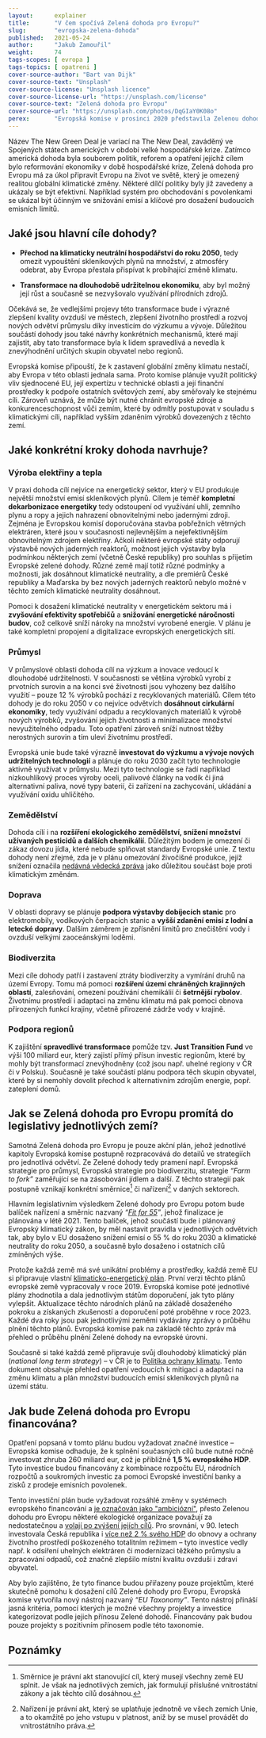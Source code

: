 ```yaml
---
layout:      explainer
title:       "V čem spočívá Zelená dohoda pro Evropu?"
slug:        "evropska-zelena-dohoda"
published:   2021-05-24
author:      "Jakub Zamouřil"
weight:      74
tags-scopes: [ evropa ]
tags-topics: [ opatreni ]
cover-source-author: "Bart van Dijk"
cover-source-text: "Unsplash"
cover-source-license: "Unsplash licence"
cover-source-license-url: "https://unsplash.com/license"
cover-source-text: "Zelená dohoda pro Evropu"
cover-source-url: "https://unsplash.com/photos/DqGIaY0K08o"
perex:       "Evropská komise v prosinci 2020 představila Zelenou dohodu pro Evropu, která nastiňuje klimatické ambice EU na příštích 30 let. Co tato dohoda obsahuje?"
---
```


Název The New Green Deal je variací na The New Deal, zaváděný ve Spojených státech amerických v období velké hospodářské krize. Zatímco americká dohoda byla souborem politik, reforem a opatření jejíchž cílem bylo reformování ekonomiky v době hospodářské krize, Zelená dohoda pro Evropu má za úkol připravit Evropu na život ve světě, který je omezený realitou globální klimatické změny. Některé dílčí politiky byly již zavedeny a ukázaly se být efektivní. Například systém pro obchodování s povolenkami se ukázal být účinným ve snižování emisí a klíčové pro dosažení budoucích emisních limitů.

## Jaké jsou hlavní cíle dohody?

* **Přechod na klimaticky neutrální hospodářství do roku 2050**, tedy omezit vypouštění skleníkových plynů na množství, z atmosféry odebrat, aby Evropa přestala přispívat k probíhající změně klimatu.

* **Transformace na dlouhodobě udržitelnou ekonomiku**, aby byl možný její růst a současně se nezvyšovalo využívání přírodních zdrojů.

Očekává se, že vedlejšími projevy této transformace bude i výrazné zlepšení kvality ovzduší ve městech, zlepšení životního prostředí a rozvoj nových odvětví průmyslu díky investicím do výzkumu a vývoje. Důležitou součástí dohody jsou také návrhy konkrétních mechanismů, které mají zajistit, aby tato transformace byla k lidem spravedlivá a nevedla k znevýhodnění určitých skupin obyvatel nebo regionů.

Evropská komise připouští, že k zastavení globální změny klimatu nestačí, aby Evropa v této oblasti jednala sama. Proto komise plánuje využít politický vliv sjednocené EU, její expertízu v technické oblasti a její finanční prostředky k podpoře ostatních světových zemí, aby směřovaly ke stejnému cíli. Zároveň uznává, že může být nutné chránit evropské zdroje a konkurenceschopnost vůči zemím, které by odmítly postupovat v souladu s klimatickými cíli, například vyšším zdaněním výrobků dovezených z těchto zemí.


## Jaké konkrétní kroky dohoda navrhuje?

### Výroba elektřiny a tepla

V praxi dohoda cílí nejvíce na energetický sektor, který v EU produkuje největší množství emisí skleníkových plynů. Cílem je téměř **kompletní dekarbonizace energetiky** tedy odstoupení od využívání uhlí, zemního plynu a ropy a jejich nahrazení obnovitelnými nebo jadernými zdroji. Zejména je Evropskou komisí doporučována stavba pobřežních větrných elektráren, které jsou v současnosti nejlevnějším a nejefektivnějším obnovitelným zdrojem elektřiny. Ačkoli některé evropské státy odporují výstavbě nových jaderných reaktorů, možnost jejich výstavby byla podmínkou některých zemí (včetně České republiky) pro souhlas s přijetím Evropské zelené dohody. Různé země mají totiž různé podmínky a možnosti, jak dosáhnout klimatické neutrality, a dle premiérů České republiky a Maďarska by bez nových jaderných reaktorů nebylo možné v těchto zemích klimatické neutrality dosáhnout.

Pomoci k dosažení klimatické neutrality v energetickém sektoru má i **zvyšování efektivity spotřebičů** a **snižování energetické náročnosti budov**, což celkově sníží nároky na množství vyrobené energie. V plánu je také kompletní propojení a digitalizace evropských energetických sítí.

### Průmysl

V průmyslové oblasti dohoda cílí na výzkum a inovace vedoucí k dlouhodobé udržitelnosti. V současnosti se většina výrobků vyrobí z prvotních surovin a na konci své životnosti jsou vyhozeny bez dalšího využití – pouze 12 % výrobků pochází z recyklovaných materiálů. Cílem této dohody je do roku 2050 v co nejvíce odvětvích **dosáhnout cirkulární ekonomiky**, tedy využívání odpadu a recyklovaných materiálů k výrobě nových výrobků, zvyšování jejich životnosti a minimalizace množství nevyužitelného odpadu. Toto opatření zároveň sníží nutnost těžby nerostných surovin a tím uleví životnímu prostředí.

Evropská unie bude také výrazně **investovat do výzkumu a vývoje nových udržitelných technologií** a plánuje do roku 2030 začít tyto technologie aktivně využívat v průmyslu. Mezi tyto technologie se řadí například nízkouhlíkový proces výroby oceli, palivové články na vodík či jiná alternativní paliva, nové typy baterií, či zařízení na zachycování, ukládání a využívání oxidu uhličitého.

### Zemědělství

Dohoda cílí i na **rozšíření ekologického zemědělství, snížení množství užívaných pesticidů a dalších chemikálií**. Důležitým bodem je omezení či zákaz dovozu jídla, které nebude splňovat standardy Evropské unie. Z textu dohody není zřejmé, zda je v plánu omezování živočišné produkce, jejíž snížení označila [nedávná vědecká zpráva](https://www.czechsight.cz/pres-11-000-vedcu-podporilo-vyhlaseni-klimaticke-nouze/) jako důležitou součást boje proti klimatickým změnám.

### Doprava

V oblasti dopravy se plánuje **podpora výstavby dobíjecích stanic** pro elektromobily, vodíkových čerpacích stanic a **vyšší zdanění emisí z lodní a letecké dopravy**. Dalším záměrem je zpřísnění limitů pro znečištění vody i ovzduší velkými zaoceánskými loděmi.

### Biodiverzita

Mezi cíle dohody patří i zastavení ztráty biodiverzity a vymírání druhů na území Evropy. Tomu má pomoci **rozšíření území chráněných krajinných oblastí**, zalesňování, omezení používání chemikálií či **šetrnější rybolov**. Životnímu prostředí i adaptaci na změnu klimatu má pak pomoci obnova přirozených funkcí krajiny, včetně přirozené zádrže vody v krajině.

### Podpora regionů

K zajištění **spravedlivé transformace** pomůže tzv. **Just Transition Fund** ve výši 100 miliard eur, který zajistí přímý přísun investic regionům, které by mohly být transformací znevýhodněny (což jsou např. uhelné regiony v ČR či v Polsku). Současně je také součástí plánu podpora těch skupin obyvatel, které by si nemohly dovolit přechod k alternativním zdrojům energie, popř. zateplení domů.


## Jak se Zelená dohoda pro Evropu promítá do legislativy jednotlivých zemí?

Samotná Zelená dohoda pro Evropu je pouze akční plán, jehož jednotlivé kapitoly Evropská komise postupně rozpracovává do detailů ve strategiích pro jednotlivá odvětví. Ze Zelené dohody tedy pramení např. Evropská strategie pro průmysl,  Evropská strategie pro biodiverzitu, strategie *“Farm to fork”* zaměřující se na zásobování jídlem a další. Z těchto strategií pak postupně vznikají konkrétní směrnice[^1] či nařízení[^2] v daných sektorech.

Hlavním legislativním výsledkem Zelené dohody pro Evropu potom bude balíček nařízení a směrnic nazvaný *“[Fit for 55](https://www.europarl.europa.eu/legislative-train/theme-a-european-green-deal/package-fit-for-55)”*, jehož finalizace je plánována v létě 2021. Tento balíček, jehož součástí bude i plánovaný Evropský klimatický zákon, by měl nastavit pravidla v jednotlivých odvětvích tak, aby bylo v EU dosaženo snížení emisí o 55 % do roku 2030 a klimatické neutrality do roku 2050, a současně bylo dosaženo i ostatních cílů zmíněných výše.

Protože každá země má své unikátní problémy a prostředky, každá země EU si připravuje vlastní [klimaticko-energetický plán](https://ec.europa.eu/energy/sites/ener/files/documents/cs_final_necp_main_cs.pdf). První verzi těchto plánů evropské země vypracovaly v roce 2019. Evropská komise poté jednotlivé plány zhodnotila a dala jednotlivým státům doporučení, jak tyto plány vylepšit. Aktualizace těchto národních plánů na základě dosaženého pokroku a získaných zkušeností a doporučení poté proběhne v roce 2023. Každé dva roky jsou pak jednotlivými zeměmi vydávány zprávy o průběhu plnění těchto plánů. Evropská komise pak na základě těchto zpráv má přehled o průběhu plnění Zelené dohody na evropské úrovni.

Současně si také každá země připravuje svůj dlouhodobý klimatický plán (*national long term strategy*) – v ČR je to [Politika ochrany klimatu](https://www.mzp.cz/cz/politika_ochrany_klimatu_2017). Tento dokument obsahuje přehled opatření vedoucích k mitigaci a adaptaci na změnu klimatu a plán množství budoucích emisí skleníkových plynů na území státu.

## Jak bude Zelená dohoda pro Evropu financována?

Opatření popsaná v tomto plánu budou vyžadovat značné investice – Evropská komise odhaduje, že k splnění současných cílů bude nutné ročně investovat zhruba 260 miliard eur, což je přibližně **1,5 % evropského HDP**. Tyto investice budou financovány z kombinace rozpočtu EU, národních rozpočtů a soukromých investic za pomoci Evropské investiční banky a zisků z prodeje emisních povolenek.

Tento investiční plán bude vyžadovat rozsáhlé změny v systémech evropského financování a [je označován jako "ambiciózní"](https://eeb.org/library/game-changer-financing-the-european-green-deal/), přesto Zelenou dohodu pro Evropu některé ekologické organizace považují za nedostatečnou a [volají po zvýšení jejích cílů](https://www.greenpeace.org/czech/clanek/5252/evropsky-green-deal-je-krok-spravnym-smerem-ale-sam-o-sobe-nestaci/). Pro srovnání, v 90. letech investovala Česká republika i [více než 2 % svého HDP](https://ekolist.cz/cz/zpravodajstvi/zpravy/investice-do-zivotniho-prostredi-stagnuji-tvrdi-statistici) do obnovy a ochrany životního prostředí poškozeného totalitním režimem – tyto investice vedly např. k odsíření uhelných elektráren či modernizaci těžkého průmyslu a zpracování odpadů, což značně zlepšilo místní kvalitu ovzduší i zdraví obyvatel.

Aby bylo zajištěno, že tyto finance budou přiřazeny pouze projektům, které skutečně pomohu k dosažení cílů Zelené dohody pro Evropu, Evropská komise vytvořila nový nástroj nazvaný *“EU Taxonomy”*. Tento nástroj přináší jasná kritéria, pomocí kterých je možné všechny projekty a investice kategorizovat podle jejich přínosu Zelené dohodě. Financovány pak budou pouze projekty s pozitivním přínosem podle této taxonomie.

## Poznámky

[^1]: Směrnice je právní akt stanovující cíl, který musejí všechny země EU splnit. Je však na jednotlivých zemích, jak formulují příslušné vnitrostátní zákony a jak těchto cílů dosáhnou.
[^2]: Nařízení je právní akt, který se uplatňuje jednotně ve všech zemích Unie, a to okamžitě po jeho vstupu v platnost, aniž by se musel provádět do vnitrostátního práva.